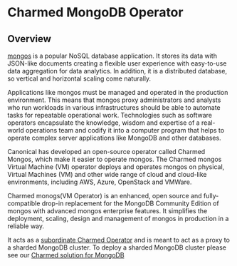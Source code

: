 # Charmed MongoDB Operator

## Overview

[mongos](https://www.mongodb.com/docs/v6.0/reference/program/mongos/) is a popular NoSQL database application. It stores its data with JSON-like documents creating a flexible user experience with easy-to-use data aggregation for data analytics. In addition, it is a distributed database, so vertical and horizontal scaling come naturally.

Applications like mongos must be managed and operated in the production environment. This means that mongos proxy administrators and analysts who run workloads in various infrastructures should be able to automate tasks for repeatable operational work. Technologies such as software operators encapsulate the knowledge, wisdom and expertise of a real-world operations team and codify it into a computer program that helps to operate complex server applications like MongoDB and other databases.

Canonical has developed an open-source operator called Charmed Mongos, which make it easier to operate mongos. The Charmed mongos Virtual Machine (VM) operator deploys and operates mongos on physical, Virtual Machines (VM) and other wide range of cloud and cloud-like environments, including AWS, Azure, OpenStack and VMWare.

Charmed monogs(VM Operator) is an enhanced, open source and fully-compatible drop-in replacement for the MongoDB Community Edition of mongos with advanced mongos enterprise features. It simplifies the deployment, scaling, design and management of mongos in production in a reliable way.

It acts as a [subordinate Charmed Operator](https://discourse.charmhub.io/t/subordinate-applications/1053) and is meant to act as a proxy to a sharded MongoDB cluster. To deploy a sharded MongoDB cluster please see our [Charmed solution for MongoDB](https://charmhub.io/mongodb)


